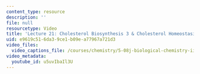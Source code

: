 ```yaml
---
content_type: resource
description: ''
file: null
resourcetype: Video
title: 'Lecture 21: Cholesterol Biosynthesis 3 & Cholesterol Homeostasis 1'
uid: e9619c51-6da3-9ce1-b09e-a77967a721d3
video_files:
  video_captions_file: /courses/chemistry/5-08j-biological-chemistry-ii-spring-2016/lecture-recitation-videos/lecture-21-cholesterol-biosynthesis-3-cholesterol-homeostasis-1/u5uvIbaIl3U.vtt
video_metadata:
  youtube_id: u5uvIbaIl3U
---
```

